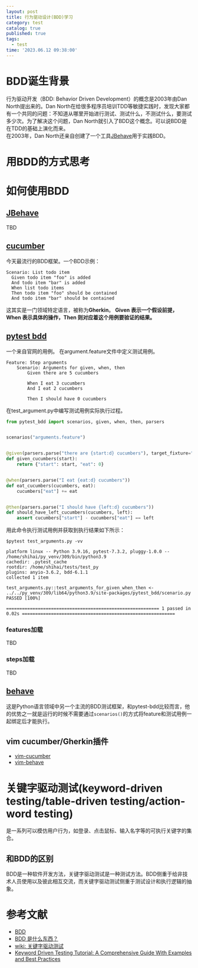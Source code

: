 ```yaml
---
layout: post
title: 行为驱动设计(BDD)学习
category: test
catalog: true
published: true
tags:
  - test
time: '2023.06.12 09:38:00'
---
```

# BDD诞生背景
行为驱动开发（BDD: Behavior Driven Development）的概念是2003年由Dan North提出来的。Dan North在给很多程序员培训TDD等敏捷实践时，发现大家都有一个共同的问题：不知道从哪里开始进行测试、测试什么，不测试什么，要测试多少次。为了解决这个问题，Dan North就引入了BDD这个概念。可以说BDD是在TDD的基础上演化而来。  
在2003年，Dan North还亲自创建了一个工具[JBehave](https://jbehave.org/)用于实践BDD。

# 用BDD的方式思考

# 如何使用BDD

## [JBehave](https://jbehave.org/)
TBD

## [cucumber](https://cucumber.io/)
今天最流行的BDD框架。一个BDD示例：
```shell
Scenario: List todo item
  Given todo item "foo" is added
  And todo item "bar" is added
  When list todo items
  Then todo item "foo" should be contained
  And todo item "bar" should be contained
 ```
这其实是一门领域特定语言，被称为**Gherkin**。
**Given 表示一个假设前提，When 表示具体的操作，Then 则对应着这个用例要验证的结果。**

## [pytest bdd](https://pypi.org/project/pytest-bdd/)
一个来自官网的用例。
在argument.feature文件中定义测试用例。
```Gherkin
Feature: Step arguments
    Scenario: Arguments for given, when, then
        Given there are 5 cucumbers

        When I eat 3 cucumbers
        And I eat 2 cucumbers

        Then I should have 0 cucumbers
```
在test_argument.py中编写测试用例实际执行过程。
```python
from pytest_bdd import scenarios, given, when, then, parsers


scenarios("arguments.feature")


@given(parsers.parse("there are {start:d} cucumbers"), target_fixture="cucumbers")
def given_cucumbers(start):
    return {"start": start, "eat": 0}


@when(parsers.parse("I eat {eat:d} cucumbers"))
def eat_cucumbers(cucumbers, eat):
    cucumbers["eat"] += eat


@then(parsers.parse("I should have {left:d} cucumbers"))
def should_have_left_cucumbers(cucumbers, left):
    assert cucumbers["start"] - cucumbers["eat"] == left
```
用此命令执行测试用例并获取到执行结果如下所示：
```shell
$pytest test_arguments.py -vv

platform linux -- Python 3.9.16, pytest-7.3.2, pluggy-1.0.0 -- /home/shihai/py_venv/309/bin/python3.9
cachedir: .pytest_cache
rootdir: /home/shihai/tests/test_py
plugins: anyio-3.6.2, bdd-6.1.1
collected 1 item

test_arguments.py::test_arguments_for_given_when_then <- ../../py_venv/309/lib64/python3.9/site-packages/pytest_bdd/scenario.py PASSED [100%]

========================================================== 1 passed in 0.02s ==========================================================
```

### features加载
TBD

### steps加载
TBD

## [behave](https://github.com/behave/behave)
这是Python语言领域中另一个主流的BDD测试框架，和pytest-bdd比较而言，他的优势之一就是运行的时候不需要通过`scenarios()`的方式将feature和测试用例一起绑定后才能执行。

## vim cucumber/Gherkin插件
- [vim-cucumber](https://github.com/tpope/vim-cucumber/tree/master)
- [vim-behave](https://github.com/avanzzzi/behave.vim/tree/master)

# 关键字驱动测试(keyword-driven testing/table-driven testing/action-word testing)
是一系列可以模仿用户行为，如登录、点击鼠标、输入名字等的可执行关键字的集合。

## 和BDD的区别
BDD是一种软件开发方法，关键字驱动测试是一种测试方法。BDD侧重于给非技术人员使用以及彼此相互交流，而关键字驱动测试侧重于测试设计和执行逻辑的抽象。

# 参考文献
- [BDD](https://dannorth.net/introducing-bdd/)
- [BDD 是什么东西？](https://time.geekbang.org/column/article/417462)
- [wiki: 关键字驱动测试](https://zh.wikipedia.org/zh-cn/%E5%85%B3%E9%94%AE%E5%AD%97%E9%A9%B1%E5%8A%A8%E6%B5%8B%E8%AF%95)
- [Keyword Driven Testing Tutorial: A Comprehensive Guide With Examples and Best Practices](https://www.lambdatest.com/learning-hub/keyword-driven-testing)
